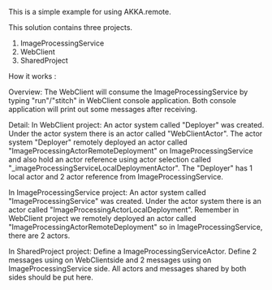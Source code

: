 This is a simple example for using AKKA.remote.

This solution contains three projects.

1. ImageProcessingService
2. WebClient
3. SharedProject

How it works : 

Overview:
The WebClient will consume the ImageProcessingService by typing "run"/"stitch" in WebClient console application. 
Both console application will print out some messages after receiving.

Detail:
In WebClient project:
An actor system called "Deployer" was created. Under the actor system there is an actor called "WebClientActor". 
The actor system "Deployer" remotely deployed an actor called "ImageProcessingActorRemoteDeployment" on ImageProcessingService and also 
hold an actor reference using actor selection called "_imageProcessingServiceLocalDeploymentActor". The "Deployer" has 1 local actor and
2 actor reference from ImageProcessingService.

In ImageProcessingService project:
An actor system called "ImageProcessingService" was created. Under the actor system there is an actor called "ImageProcessingActorLocalDeployment".
Remember in WebClient project we remotely deployed an actor called "ImageProcessingActorRemoteDeployment" so in ImageProcessingService,
there are 2 actors.

In SharedProject project:
Define a ImageProcessingServiceActor.
Define 2 messages using on WebClientside and 2 messages using on ImageProcessingService side.
All actors and messages shared by both sides should be put here.
